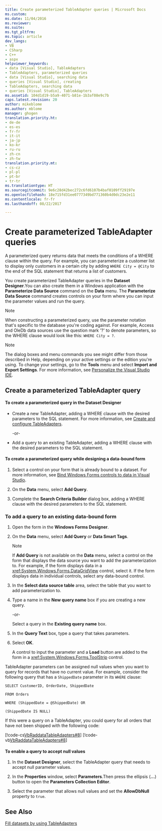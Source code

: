 ```yaml
---
title: Create parameterized TableAdapter queries | Microsoft Docs
ms.custom: 
ms.date: 11/04/2016
ms.reviewer: 
ms.suite: 
ms.tgt_pltfrm: 
ms.topic: article
dev_langs:
- VB
- CSharp
- C++
- aspx
helpviewer_keywords:
- data [Visual Studio], TableAdapters
- TableAdapters, parameterized queries
- data [Visual Studio], searching data
- queries [Visual Studio], creating
- TableAdapters, searching data
- queries [Visual Studio], TableAdapters
ms.assetid: 104d1d19-b5a9-4071-b81e-1b3af08e9c7b
caps.latest.revision: 20
author: mikeblome
ms.author: mblome
manager: ghogen
translation.priority.ht:
- de-de
- es-es
- fr-fr
- it-it
- ja-jp
- ko-kr
- ru-ru
- zh-cn
- zh-tw
translation.priority.mt:
- cs-cz
- pl-pl
- pt-br
- tr-tr
ms.translationtype: HT
ms.sourcegitcommit: 9e6c28d42bec272c6fd6107b4baf0109ff29197e
ms.openlocfilehash: 18e715fd31ee0777349bd771360b4d0dc23e2e11
ms.contentlocale: fr-fr
ms.lasthandoff: 08/22/2017

---
```

# <a name="create-parameterized-tableadapter-queries"></a>Create parameterized TableAdapter queries
A parameterized query returns data that meets the conditions of a WHERE clause within the query. For example, you can parameterize a customer list to display only customers in a certain city by adding `WHERE City = @City` to the end of the SQL statement that returns a list of customers.  
  
 You create parameterized TableAdapter queries in the **Dataset Designer**.You can also create them in a Windows application with the **Parameterize Data Source** command on the **Data** menu. The **Parameterize Data Source** command  creates controls on your form where you can input the parameter values and run the query.  
  
> [!NOTE]
>  When constructing a parameterized query, use the parameter notation that's specific to the database you're coding against. For example, Access and OleDb data sources use the question mark '?' to denote parameters, so the WHERE clause would look like this: `WHERE City = ?`.  
  
> [!NOTE]
>  The dialog boxes and menu commands you see might differ from those described in Help, depending on your active settings or the edition you're using. To change your settings, go to the **Tools** menu and select **Import and Export Settings**. For more information, see [Personalize the Visual Studio IDE](../ide/personalizing-the-visual-studio-ide.md).  
  
## <a name="create-a-parameterized-tableadapter-query"></a>Create a parameterized TableAdapter query  
  
#### <a name="to-create-a-parameterized-query-in-the-dataset-designer"></a>To create a parameterized query in the Dataset Designer  
  
-   Create a new TableAdapter, adding a WHERE clause with the desired parameters to the SQL statement. For more information, see [Create and configure TableAdapters](../data-tools/create-and-configure-tableadapters.md).  
  
     -or-  
  
-   Add a query to an existing TableAdapter, adding a WHERE clause with the desired parameters to the SQL statement.
  
#### <a name="to-create-a-parameterized-query-while-designing-a-data-bound-form"></a>To create a parameterized query while designing a data-bound form  
  
1.  Select a control on your form that is already bound to a dataset. For more information, see [Bind Windows Forms controls to data in Visual Studio](../data-tools/bind-windows-forms-controls-to-data-in-visual-studio.md).  
  
2.  On the **Data** menu, select **Add Query**.  
  
3.  Complete the **Search Criteria Builder** dialog box, adding a WHERE clause with the desired parameters to the SQL statement.  
  
### <a name="to-add-a-query-to-an-existing-data-bound-form"></a>To add a query to an existing data-bound form  
  
1.  Open the form in the **Windows Forms Designer**.  
  
2.  On the **Data** menu, select **Add Query** or **Data Smart Tags**.  
  
    > [!NOTE]
    >  If **Add Query** is not available on the **Data** menu, select a control on the form that displays the data source you want to add the parameterization to. For example, if the form displays data in a <xref:System.Windows.Forms.DataGridView> control, select it. If the form displays data in individual controls, select any data-bound control.  
  
3.  In the **Select data source table** area, select the table that you want to add parameterization to.  
  
4.  Type a name in the **New query name** box if you are creating a new query.  
  
     -or-  
  
     Select a query in the **Existing query name** box.  
  
5.  In the **Query Text** box, type a query that takes parameters.  
  
6.  Select **OK**.  
  
     A control to input the parameter and a **Load** button are added to the form in a <xref:System.Windows.Forms.ToolStrip> control.  
  
 TableAdapter parameters can be assigned null values when you want to query for records that have no current value. For example, consider the following query that has a `ShippedDate` parameter in its `WHERE` clause:  
  
 `SELECT CustomerID, OrderDate, ShippedDate`  
  
 `FROM Orders`  
  
 `WHERE (ShippedDate = @ShippedDate) OR`  
  
 `(ShippedDate IS NULL)`  
  
 If this were a query on a TableAdapter, you could query for all orders that have not been shipped with the following code:  
  
 [!code-cs[VbRaddataTableAdapters#8](../data-tools/codesnippet/CSharp/create-parameterized-tableadapter-queries_1.cs)] [!code-vb[VbRaddataTableAdapters#8](../data-tools/codesnippet/VisualBasic/create-parameterized-tableadapter-queries_1.vb)]  
  
#### <a name="to-enable-a-query-to-accept-null-values"></a>To enable a query to accept null values  
  
1.  In the **Dataset Designer**, select the TableAdapter query that needs to accept null parameter values.  
  
2.  In the **Properties** window, select **Parameters**.Then press the ellipsis (**...**) button to open the **Parameters Collection Editor**.  
  
3.  Select the parameter that allows null values and set the **AllowDbNull** property to `true`.  
  
## <a name="see-also"></a>See Also  
 [Fill datasets by using TableAdapters](../data-tools/fill-datasets-by-using-tableadapters.md)
